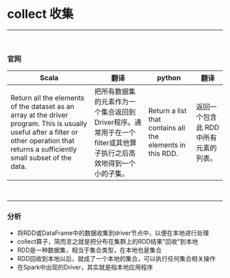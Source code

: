 # collect 收集

---

<br>

### 官网
| Scala                                                                                                                                                                                    | 翻译                                                  | python                                              | 翻译                    |
|------------------------------------------------------------------------------------------------------------------------------------------------------------------------------------------|-----------------------------------------------------|----|-----------------------|
| Return all the elements of the dataset as an array at the driver program. This is usually useful after a filter or other operation that returns a sufficiently small subset of the data. | 把所有数据集的元素作为一个集合返回到Driver程序。通常用于在一个filter或其他算子执行之后高效地得到一个小的子集。|Return a list that contains all the elements in this RDD.| 返回一个包含此 RDD 中所有元素的列表。 |



<br>

----

### 分析
- 将RDD或DataFrame中的数据收集到driver节点中，以便在本地进行处理
- collect算子，简而言之就是把分布在集群上的RDD结果"回收"到本地
- RDD是一种数据集，相当于集合类型，在本地也是集合
- RDD回收到本地以后，就成了一个本地的集合，可以执行任何集合相关操作
- 在Spark中出现的Driver，其实就是指本地应用程序


